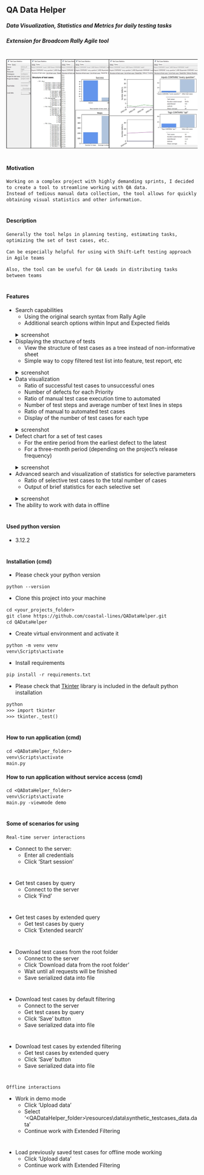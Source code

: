 <h2 class="code-line" data-line-start="0" data-line-end="1"><a id="QA_Data_Helper_0"></a>QA Data Helper</h2>
<h5 class="code-line" data-line-start="1" data-line-end="2"><a id="Data_Visualization_Statistics_and_Metrics_for_daily_testing_tasks_1"></a>Data Visualization, Statistics and Metrics for daily testing tasks</h5>
<h5 class="code-line" data-line-start="2" data-line-end="3"><a id="Extension_for_Broadcom_Rally_Agile_tool_2"></a>Extension for Broadcom Rally Agile tool</h5>
<h1 class="code-line" data-line-start="3" data-line-end="4"><a id="_3"></a></h1>
<p class="has-line-data" data-line-start="6" data-line-end="7"><img src="https://github.com/coastal-lines/QADataHelper/blob/master/resources/data/doc/main_scr.jpg?raw=true" alt="image"></p>

<h1 class="code-line" data-line-start="8" data-line-end="9"><a id="_8"></a></h1>
<h4 class="code-line" data-line-start="11" data-line-end="12"><a id="Description_11"></a>Motivation</h4>
<pre>
<code class="has-line-data" data-line-start="127" data-line-end="129" class="language-sh">Working on a complex project with highly demanding sprints, I decided to create a tool to streamline working with QA data. 
Instead of tedious manual data collection, the tool allows for quickly obtaining visual statistics and other information.</code>
</pre>


<h1 class="code-line" data-line-start="8" data-line-end="9"><a id="_8"></a></h1>
<h4 class="code-line" data-line-start="11" data-line-end="12"><a id="Description_11"></a>Description</h4>
<pre>
<code class="has-line-data" data-line-start="127" data-line-end="129" class="language-sh">Generally the tool helps in planning testing, estimating tasks, optimizing the set of test cases, etc.</code>
</pre>
<pre>
<code class="has-line-data" data-line-start="127" data-line-end="129" class="language-sh">Can be especially helpful for using with Shift-Left testing approach in Agile teams</code>
</pre>
<pre>
<code class="has-line-data" data-line-start="127" data-line-end="129" class="language-sh">Also, the tool can be useful for QA Leads in distributing tasks between teams</code>
</pre>
<h1 class="code-line" data-line-start="14" data-line-end="15"><a id="_14"></a></h1>
<h4 class="code-line" data-line-start="19" data-line-end="20"><a id="Features_19"></a>Features</h4>
<ul>
<li class="has-line-data" data-line-start="20" data-line-end="23">Search capabilities
<ul>
<li class="has-line-data" data-line-start="21" data-line-end="22">Using the original search syntax from Rally Agile</li>
<li class="has-line-data" data-line-start="22" data-line-end="23">Additional search options within Input and Expected fields</li>
</ul>
<p>
<details>
  <summary>screenshot</summary>

  ![query](https://github.com/coastal-lines/QADataHelper/blob/master/resources/data/doc/query_scr.jpg)
</details>
</li>
<li class="has-line-data" data-line-start="23" data-line-end="26">Displaying the structure of tests
<ul>
<li class="has-line-data" data-line-start="24" data-line-end="25">View the structure of test cases as a tree instead of non-informative sheet</li>
<li class="has-line-data" data-line-start="25" data-line-end="26">Simple way to copy filtered test list into feature, test report, etc</li>
</ul>
<p>
<details>
  <summary>screenshot</summary>

  ![structures_scr](https://github.com/coastal-lines/QADataHelper/blob/master/resources/data/doc/structures_scr.jpg)
</details>
</li>
<li class="has-line-data" data-line-start="26" data-line-end="33">Data visualization
<ul>
<li class="has-line-data" data-line-start="27" data-line-end="28">Ratio of successful test cases to unsuccessful ones</li>
<li class="has-line-data" data-line-start="28" data-line-end="29">Number of defects for each Priority</li>
<li class="has-line-data" data-line-start="29" data-line-end="30">Ratio of manual test case execution time to automated</li>
<li class="has-line-data" data-line-start="30" data-line-end="31">Number of test steps and average number of text lines in steps</li>
<li class="has-line-data" data-line-start="31" data-line-end="32">Ratio of manual to automated test cases</li>
<li class="has-line-data" data-line-start="32" data-line-end="33">Display of the number of test cases for each type</li>
</ul>
<p>
<details>
  <summary>screenshot</summary>

  ![details_scr](https://github.com/coastal-lines/QADataHelper/blob/master/resources/data/doc/details_scr.jpg)
</details>
</li>
<li class="has-line-data" data-line-start="33" data-line-end="36">Defect chart for a set of test cases
<ul>
<li class="has-line-data" data-line-start="34" data-line-end="35">For the entire period from the earliest defect to the latest</li>
<li class="has-line-data" data-line-start="35" data-line-end="36">For a three-month period (depending on the project’s release frequency)</li>
</ul>
<p>
<details>
  <summary>screenshot</summary>

  ![timeline_scr](https://github.com/coastal-lines/QADataHelper/blob/master/resources/data/doc/timeline_scr.jpg)
</details>
</li>
<li class="has-line-data" data-line-start="36" data-line-end="39">Advanced search and visualization of statistics for selective parameters
<ul>
<li class="has-line-data" data-line-start="37" data-line-end="38">Ratio of selective test cases to the total number of cases</li>
<li class="has-line-data" data-line-start="38" data-line-end="39">Output of brief statistics for each selective set</li>
</ul>
<p>
<details>
  <summary>screenshot</summary>

  ![ext_details_scr](https://github.com/coastal-lines/QADataHelper/blob/master/resources/data/doc/ext_details_scr.jpg)
</details>
</li>
<li class="has-line-data" data-line-start="39" data-line-end="41">The ability to work with data in offline</li>
</ul>
<h1 class="code-line" data-line-start="41" data-line-end="42"><a id="_41"></a></h1>
<h4 class="code-line" data-line-start="43" data-line-end="44"><a id="Used_python_version_43"></a>Used python version</h4>
<ul>
<li class="has-line-data" data-line-start="44" data-line-end="46">3.12.2</li>
</ul>
<h1 class="code-line" data-line-start="46" data-line-end="47"><a id="_46"></a></h1>
<h4 class="code-line" data-line-start="48" data-line-end="49"><a id="Installation_cmd_48"></a>Installation (cmd)</h4>
<ul>
<li class="has-line-data" data-line-start="49" data-line-end="50">Please check your python version</li>
</ul>
<pre><code class="has-line-data" data-line-start="51" data-line-end="53" class="language-sh">python --version
</code></pre>
<ul>
<li class="has-line-data" data-line-start="53" data-line-end="54">Clone this project into your machine</li>
</ul>
<pre><code class="has-line-data" data-line-start="55" data-line-end="59" class="language-sh"><span class="hljs-built_in">cd</span> &lt;your_projects_folder&gt;
git <span class="hljs-built_in">clone</span> https://github.com/coastal-lines/QADataHelper.git
<span class="hljs-built_in">cd</span> QADataHelper
</code></pre>
<ul>
<li class="has-line-data" data-line-start="59" data-line-end="60">Create virtual environment and activate it</li>
</ul>
<pre><code class="has-line-data" data-line-start="61" data-line-end="64" class="language-sh">python -m venv venv
venv\Scripts\activate
</code></pre>
<ul>
<li class="has-line-data" data-line-start="64" data-line-end="65">Install requirements</li>
</ul>
<pre><code class="has-line-data" data-line-start="66" data-line-end="68" class="language-sh">pip install -r requirements.txt
</code></pre>
<ul>
<li class="has-line-data" data-line-start="68" data-line-end="69">Please check that <a href="https://tkdocs.com/tutorial/install.html#installwin">Tkinter</a> library is included in the default python installation</li>
</ul>
<pre><code class="has-line-data" data-line-start="70" data-line-end="74" class="language-sh">python
&gt;&gt;&gt; import tkinter
&gt;&gt;&gt; tkinter._<span class="hljs-built_in">test</span>()
</code></pre>
<h1 class="code-line" data-line-start="75" data-line-end="76"><a id="_75"></a></h1>
<h4 class="code-line" data-line-start="77" data-line-end="78"><a id="How_to_run_application_cmd_77"></a>How to run application (cmd)</h4>
<pre><code class="has-line-data" data-line-start="79" data-line-end="83" class="language-sh"><span class="hljs-built_in">cd</span> &lt;QADataHelper_folder&gt;
venv\Scripts\activate
main.py
</code></pre>
<h4 class="code-line" data-line-start="84" data-line-end="85"><a id="How_to_run_application_without_service_access_cmd_84"></a>How to run application without service access (cmd)</h4>
<pre><code class="has-line-data" data-line-start="86" data-line-end="90" class="language-sh"><span class="hljs-built_in">cd</span> &lt;QADataHelper_folder&gt;
venv\Scripts\activate
main.py -viewmode demo
</code></pre>
<h1 class="code-line" data-line-start="91" data-line-end="92"><a id="_91"></a></h1>
<h4 class="code-line" data-line-start="93" data-line-end="94"><a id="Some_of_scenarios_for_using_93"></a>Some of scenarios for using</h4>
<pre><code class="has-line-data" data-line-start="95" data-line-end="97" class="language-sh">Real-time server interactions
</code></pre>
<ul>
<li class="has-line-data" data-line-start="97" data-line-end="100">Connect to the server:
<ul>
<li class="has-line-data" data-line-start="98" data-line-end="99">Enter all credentials</li>
<li class="has-line-data" data-line-start="99" data-line-end="100">Click ‘Start session’</li>
</ul>
</li>
</ul>
<h1 class="code-line" data-line-start="100" data-line-end="101"><a id="_100"></a></h1>
<ul>
<li class="has-line-data" data-line-start="101" data-line-end="104">Get test cases by query
<ul>
<li class="has-line-data" data-line-start="102" data-line-end="103">Connect to the server</li>
<li class="has-line-data" data-line-start="103" data-line-end="104">Click ‘Find’</li>
</ul>
</li>
</ul>
<h1 class="code-line" data-line-start="104" data-line-end="105"><a id="_104"></a></h1>
<ul>
<li class="has-line-data" data-line-start="105" data-line-end="108">Get test cases by extended query
<ul>
<li class="has-line-data" data-line-start="106" data-line-end="107">Get test cases by query</li>
<li class="has-line-data" data-line-start="107" data-line-end="108">Click ‘Extended search’</li>
</ul>
</li>
</ul>
<h1 class="code-line" data-line-start="108" data-line-end="109"><a id="_108"></a></h1>
<ul>
<li class="has-line-data" data-line-start="109" data-line-end="114">Download test cases from the root folder
<ul>
<li class="has-line-data" data-line-start="110" data-line-end="111">Connect to the server</li>
<li class="has-line-data" data-line-start="111" data-line-end="112">Click ‘Download data from the root folder’</li>
<li class="has-line-data" data-line-start="112" data-line-end="113">Wait until all requests will be finished</li>
<li class="has-line-data" data-line-start="113" data-line-end="114">Save serialized data into file</li>
</ul>
</li>
</ul>
<h1 class="code-line" data-line-start="114" data-line-end="115"><a id="_114"></a></h1>
<ul>
<li class="has-line-data" data-line-start="115" data-line-end="120">Download test cases by default filtering
<ul>
<li class="has-line-data" data-line-start="116" data-line-end="117">Connect to the server</li>
<li class="has-line-data" data-line-start="117" data-line-end="118">Get test cases by query</li>
<li class="has-line-data" data-line-start="118" data-line-end="119">Click ‘Save’ button</li>
<li class="has-line-data" data-line-start="119" data-line-end="120">Save serialized data into file</li>
</ul>
</li>
</ul>
<h1 class="code-line" data-line-start="120" data-line-end="121"><a id="_120"></a></h1>
<ul>
<li class="has-line-data" data-line-start="121" data-line-end="125">Download test cases by extended filtering
<ul>
<li class="has-line-data" data-line-start="122" data-line-end="123">Get test cases by extended query</li>
<li class="has-line-data" data-line-start="123" data-line-end="124">Click ‘Save’ button</li>
<li class="has-line-data" data-line-start="124" data-line-end="125">Save serialized data into file</li>
</ul>
</li>
</ul>
<h1 class="code-line" data-line-start="125" data-line-end="126"><a id="_125"></a></h1>
<pre><code class="has-line-data" data-line-start="127" data-line-end="129" class="language-sh">Offline interactions
</code></pre>
<ul>
<li class="has-line-data" data-line-start="129" data-line-end="133">Work in demo mode
<ul>
<li class="has-line-data" data-line-start="130" data-line-end="131">Сlick ‘Upload data’</li>
<li class="has-line-data" data-line-start="131" data-line-end="132">Select ‘&lt;QADataHelper_folder&gt;\resources\data\synthetic_testcases_data.data’</li>
<li class="has-line-data" data-line-start="132" data-line-end="133">Continue work with Extended Filtering</li>
</ul>
</li>
</ul>
<h1 class="code-line" data-line-start="133" data-line-end="134"><a id="_133"></a></h1>
<ul>
<li class="has-line-data" data-line-start="134" data-line-end="138">Load previously saved test cases for offline mode working
<ul>
<li class="has-line-data" data-line-start="135" data-line-end="136">Сlick ‘Upload data’</li>
<li class="has-line-data" data-line-start="136" data-line-end="138">Continue work with Extended Filtering</li>
</ul>
</li>
</ul>